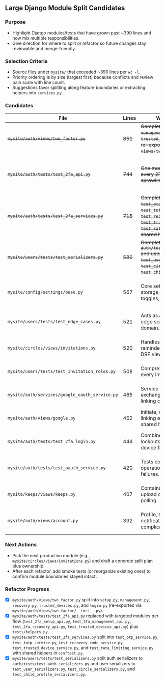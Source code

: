 ## Large Django Module Split Candidates

### Purpose
- Highlight Django modules/tests that have grown past ~390 lines and now mix multiple responsibilities.
- Give direction for where to split or refactor so future changes stay reviewable and merge-friendly.

### Selection Criteria
- Source files under `mysite/` that exceeded ~390 lines per `wc -l`.
- Priority ordering is by size (largest first) because conflicts and review pain scale with line count.
- Suggestions favor splitting along feature boundaries or extracting helpers into `services.py`.

### Candidates

| File | Lines | Why It Feels Overgrown | Suggested Refactor |
| --- | --- | --- | --- |
| ~~`mysite/auth/views/two_factor.py`~~ | ~~851~~ | ~~Completed: split into `setup.py`, `management.py`, `recovery.py`, `trusted_devices.py`, and `login.py` (all re-exported from `views/two_factor/__init__.py`).~~ | ~~Completed: split into `setup.py`, `management.py`, `recovery.py`, `trusted_devices.py`, and `login.py` (all re-exported from `views/two_factor/__init__.py`).~~ |
| ~~`mysite/auth/tests/test_2fa_api.py`~~ | ~~744~~ | ~~One monolithic test module covering every 2FA API permutation with sprawling fixtures.~~ | ~~Completed: replaced with `test_2fa_setup_api.py`, `test_2fa_management_api.py`, `test_2fa_recovery_api.py`, and `test_trusted_devices_api.py` plus a shared helper.~~ |
| ~~`mysite/auth/tests/test_2fa_services.py`~~ | ~~715~~ | ~~Completed: split into `test_otp_service.py`, `test_totp_service.py`, `test_recovery_code_service.py`, `test_trusted_device_service.py`, and `test_rate_limiting_service.py` with shared helpers in `conftest.py`.~~ | ~~Completed: split into `test_otp_service.py`, `test_totp_service.py`, `test_recovery_code_service.py`, `test_trusted_device_service.py`, and `test_rate_limiting_service.py` with shared helpers in `conftest.py`.~~ |
| ~~`mysite/users/tests/test_serializers.py`~~ | ~~580~~ | ~~Completed: split auth serializers to `auth/tests/test_auth_serializers.py` and user serializers to `test_user_serializers.py`, `test_circle_serializers.py`, and `test_child_profile_serializers.py`.~~ | ~~Completed: split auth serializers to `auth/tests/test_auth_serializers.py` and user serializers to `test_user_serializers.py`, `test_circle_serializers.py`, and `test_child_profile_serializers.py`.~~ |
| `mysite/config/settings/base.py` | 567 | Core settings file now mixes auth, storage, Celery, DRF, and feature toggles, making merges noisy. | Extract thematic settings modules (`settings/auth.py`, `settings/storage.py`, `settings/celery.py`) and import them inside `base.py`. |
| `mysite/users/tests/test_edge_cases.py` | 521 | Acts as a dumping ground for diverse edge scenarios across the users domain. | Relocate cases into the closest feature test module and reserve this file for truly cross-cutting safeguards. |
| `mysite/circles/views/invitations.py` | 520 | Handles request, acceptance, reminders, and admin flows in one DRF view module. | Introduce viewsets per action (`request`, `accept`, `admin`) or split by user role while moving shared logic into `services/invitations.py`. |
| `mysite/users/tests/test_invitation_roles.py` | 508 | Comprehensive but dense tests for every invitation role transition. | Divide by role type or state machine phase, and keep reusable scenario builders in fixtures. |
| `mysite/auth/services/google_oauth_service.py` | 485 | Service mixes PKCE state, token exchange, profile sync, and account linking concerns. | Extract sub-services for state storage, Google API interaction, and linking/unlinking to contain complexity. |
| `mysite/auth/views/google.py` | 462 | Initiate, callback, error handling, and linking endpoints coexist, spreading shared helpers everywhere. | Move initiate/callback/link/unlink views into dedicated modules and reuse a `google_oauth/helpers.py`. |
| `mysite/auth/tests/test_2fa_login.py` | 444 | Combines happy-path login, lockouts, rate limits, and trusted-device flows. | Split into login success vs. lockout/rate-limit vs. trusted-device modules so regressions point to the right area. |
| `mysite/auth/tests/test_oauth_service.py` | 420 | Tests cover multiple providers and operations in one file, obscuring failures. | Separate per provider (Google, magic link) or per operation (initiate/callback/link) and dedupe fixtures. |
| `mysite/keeps/views/keeps.py` | 407 | Contains CRUD endpoints plus async upload orchestration and status polling. | Promote uploads/status endpoints into `views/uploads.py` and keep core CRUD logic in `views/keeps.py` or DRF viewsets. |
| `mysite/auth/views/account.py` | 392 | Profile, security, device, and notification settings are combined, complicating edits. | Break into `profile.py`, `security.py`, and `devices.py` modules while consolidating shared serializers/services. |

### Next Actions
- Pick the next production module (e.g., `mysite/circles/views/invitations.py`) and draft a concrete split plan plus ownership.
- After each refactor, add smoke tests (or reorganize existing ones) to confirm module boundaries stayed intact.

### Refactor Progress
- [x] `mysite/auth/views/two_factor.py` split into `setup.py`, `management.py`, `recovery.py`, `trusted_devices.py`, and `login.py` (re-exported via `mysite/auth/views/two_factor/__init__.py`).
- [x] `mysite/auth/tests/test_2fa_api.py` replaced with targeted modules per flow (`test_2fa_setup_api.py`, `test_2fa_management_api.py`, `test_2fa_recovery_api.py`, `test_trusted_devices_api.py`) plus `tests/helpers.py`.
- [x] `mysite/auth/tests/test_2fa_services.py` split into `test_otp_service.py`, `test_totp_service.py`, `test_recovery_code_service.py`, `test_trusted_device_service.py`, and `test_rate_limiting_service.py` with shared helpers in `conftest.py`.
- [x] `mysite/users/tests/test_serializers.py` split auth serializers to `auth/tests/test_auth_serializers.py` and user serializers to `test_user_serializers.py`, `test_circle_serializers.py`, and `test_child_profile_serializers.py`.
